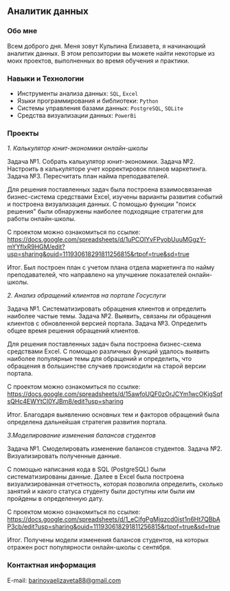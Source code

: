 ## Аналитик данных

### Обо мне 
Всем доброго дня. Меня зовут Кульпина Елизавета, я начинающий аналитик данных. В этом репозитории вы можете найти некоторые из моих проектов, выполненных во время обучения и практики.

### Навыки и Технологии

- Инструменты анализа данных: ``SQL``, ``Excel``
- Языки программирования и библиотеки: ``Python``
- Системы управления базами данных: ``PostgreSQL``, ``SQLite``
- Средства визуализации данных: ``PowerBi``

### Проекты

*1. Калькулятор юнит-экономики онлайн-школы*

Задача №1. Собрать калькулятор юнит-экономики. 
Задача №2. Настроить в калькуляторе учет корректировок планов маркетинга.
Задача №3. Пересчитать план найма преподавателей.

Для решения поставленных задач была построена взаимосвязанная бизнес-система средствами Excel, изучены варианты развития событий и построена визуализация данных. С помощью функции "поиск решения" были обнаружены наиболее подходящие стратегии для работы онлайн-школы. 

С проектом можно ознакомиться по ссылке: https://docs.google.com/spreadsheets/d/1uPCOlYvFPyobUuuMGgzY-mYYflxR9HGM/edit?usp=sharing&ouid=111930618291811256815&rtpof=true&sd=true

Итог. Был построен план с учетом плана отдела маркетинга по найму преподавателей, что направлено на улучшение показателей онлайн-школы. 

*2. Анализ обращений клиентов на портале Госуслуги*

Задача №1. Систематизировать обращения клиентов и определить наиболее частые темы.
Задача №2. Выявить, связаны ли обращения клиентов с обновленной версией портала.
Задача №3. Определить общее время решения обращений клиентов.

Для решения поставленных задач была построена бизнес-схема средствами Excel. С помощью различных функций удалось выявить наиболее популярные темы для обращений и определить, что обращения в большинстве случаев происходили на старой версии портала. 

С проектом можно ознакомиться по ссылке: https://docs.google.com/spreadsheets/d/15awfoUQF0zOrJCYm1wcOKjgSqfsQHc4EWYtCl0YJBm8/edit?usp=sharing 

Итог. Благодаря выявлению основных тем и факторов обращений была определена дальнейшая стратегия развития портала.

*3.Моделирование изменения балансов студентов*

Задача №1. Смоделировать изменение балансов студентов.
Задача №2. Визуализировать полученные данные.

С помощью написания кода в SQL (PostgreSQL) были систематизированы данные. Далее в Excel была построена визуализированная отчетность, которая позволила определить, сколько занятий и какого статуса студенту были доступны или были им пройдены в определенную дату.

С проектом можно ознакомиться по ссылке: https://docs.google.com/spreadsheets/d/1_eCifgPgMjqzcd0ist1n6Ht7QBbAP3cb/edit?usp=sharing&ouid=111930618291811256815&rtpof=true&sd=true

Итог. Получены модели изменения балансов студентов, на которых отражен рост популярности онлайн-школы с сентября. 

### Контактная информация

E-mail: barinovaelizaveta88@gmail.com

